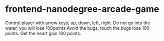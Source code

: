 frontend-nanodegree-arcade-game
===============================

Control player with arrow keys; up, down, left, right.
Do not go into the water, you will lose 100points
Avoid the bugs, touch the bugs lose 100 points.
Get the heart gain 100 points.
